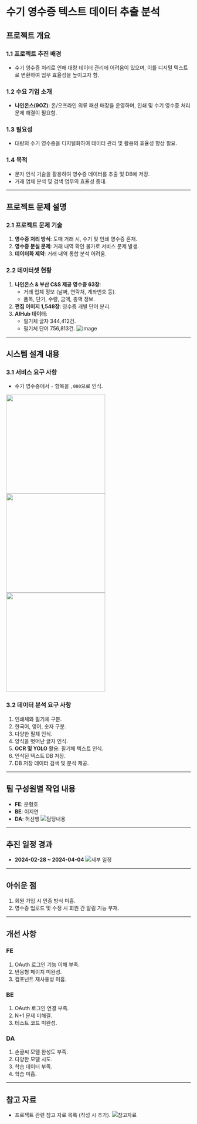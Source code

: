 # 수기 영수증 텍스트 데이터 추출 분석

## 프로젝트 개요

### 1.1 프로젝트 추진 배경
- 수기 영수증 처리로 인해 대량 데이터 관리에 어려움이 있으며, 이를 디지털 텍스트로 변환하여 업무 효율성을 높이고자 함.

### 1.2 수요 기업 소개
- **나인온스(9OZ)**: 온/오프라인 의류 패션 매장을 운영하며, 인쇄 및 수기 영수증 처리 문제 해결이 필요함.

### 1.3 필요성
- 대량의 수기 영수증을 디지털화하여 데이터 관리 및 활용의 효율성 향상 필요.

### 1.4 목적
- 문자 인식 기술을 활용하여 영수증 데이터를 추출 및 DB에 저장.
- 거래 업체 분석 및 검색 업무의 효율성 증대.

---

## 프로젝트 문제 설명

### 2.1 프로젝트 문제 기술
1. **영수증 처리 방식**: 도매 거래 시, 수기 및 인쇄 영수증 혼재.
2. **영수증 분실 문제**: 거래 내역 확인 불가로 서비스 문제 발생.
3. **데이터화 제약**: 거래 내역 통합 분석 어려움.

### 2.2 데이터셋 현황
1. **나인온스 & 부산 C&S 제공 영수증 63장**:
   - 거래 업체 정보 (날짜, 연락처, 계좌번호 등).
   - 품목, 단가, 수량, 금액, 총액 정보.
2. **편집 이미지 1,548장**: 영수증 개별 단어 분리.
3. **AIHub 데이터**:
   - 필기체 글자 344,412건.
   - 필기체 단어 756,813건.
![image](https://github.com/user-attachments/assets/7b8d7a13-c85d-4a8c-a9a8-944d910edf7f)

---

## 시스템 설계 내용

### 3.1 서비스 요구 사항
- 수기 영수증에서 `-` 항목을 `,000`으로 인식.
<img src="https://github.com/user-attachments/assets/365b9d1e-39df-404f-9ac3-0c8c9d0b4466" width="270">
<img src="https://github.com/user-attachments/assets/e27f9cd9-d191-4cc6-b2d0-d33990c65f7d" width="270">
<img src="https://github.com/user-attachments/assets/453f0378-bf98-4eda-9b5f-4dd2adf02829" width="270">

### 3.2 데이터 분석 요구 사항
1. 인쇄체와 필기체 구분.
2. 한국어, 영어, 숫자 구분.
3. 다양한 필체 인식.
4. 양식을 벗어난 글자 인식.
5. **OCR 및 YOLO** 활용: 필기체 텍스트 인식.
6. 인식된 텍스트 DB 저장.
7. DB 저장 데이터 검색 및 분석 제공.

---

## 팀 구성원별 작업 내용
- **FE**: 문형호
- **BE**: 이지연
- **DA**: 허선행
![담당내용](https://github.com/user-attachments/assets/c69c615b-923b-4834-ae7f-d96571efa84d)

---

## 추진 일정 경과
- **2024-02-28 ~ 2024-04-04**
![세부 일정](https://github.com/user-attachments/assets/093dba05-0191-42a4-8caa-b9ad1b6d43ee)
---

## 아쉬운 점
1. 회원 가입 시 인증 방식 미흡.
2. 영수증 업로드 및 수정 시 회원 간 알림 기능 부재.

---

## 개선 사항

### FE
1. OAuth 로그인 기능 이해 부족.
2. 반응형 페이지 미완성.
3. 컴포넌트 재사용성 미흡.

### BE
1. OAuth 로그인 연결 부족.
2. N+1 문제 미해결.
3. 테스트 코드 미완성.

### DA
1. 손글씨 모델 완성도 부족.
2. 다양한 모델 시도.
3. 학습 데이터 부족.
4. 학습 미흡.

---

## 참고 자료
- 프로젝트 관련 참고 자료 목록 (작성 시 추가).
![참고자료](https://github.com/user-attachments/assets/ed598933-1e2e-46bd-af94-f453dc549740)
